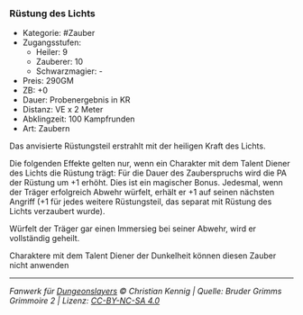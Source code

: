 ### Rüstung des Lichts

- Kategorie: #Zauber
- Zugangsstufen:
  - Heiler: 9
  - Zauberer: 10
  - Schwarzmagier: -
- Preis: 290GM
- ZB: +0
- Dauer: Probenergebnis in KR
- Distanz: VE x 2 Meter
- Abklingzeit: 100 Kampfrunden
- Art: Zaubern



Das anvisierte Rüstungsteil erstrahlt mit der heiligen Kraft des Lichts.

Die folgenden Effekte gelten nur, wenn ein Charakter mit dem Talent Diener des Lichts die Rüstung trägt: Für die Dauer des Zauberspruchs wird die PA der Rüstung um +1 erhöht. Dies ist ein magischer Bonus. Jedesmal, wenn der Träger erfolgreich Abwehr würfelt, erhält er +1 auf seinen nächsten Angriff (+1 für jedes weitere Rüstungsteil, das separat mit Rüstung des Lichts verzaubert wurde).

Würfelt der Träger gar einen Immersieg bei seiner Abwehr, wird er vollständig geheilt.

Charaktere mit dem Talent Diener der Dunkelheit können diesen Zauber nicht anwenden

---

_Fanwerk für [Dungeonslayers](https://www.dungeonslayers.net/) © Christian Kennig | Quelle: Bruder Grimms Grimmoire 2 | Lizenz: [CC-BY-NC-SA 4.0](https://creativecommons.org/licenses/by-nc-sa/4.0/deed.de)_
